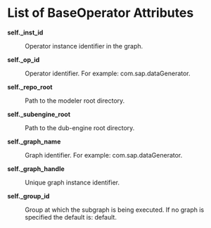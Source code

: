 <!-- loio8d84d3fccef7406ea4b1bd5b06163800 -->

# List of BaseOperator Attributes




<dl>
<dt><b>

self.\_inst\_id

</b></dt>
<dd>

Operator instance identifier in the graph.



</dd>
</dl>


<dl>
<dt><b>

self.\_op\_id

</b></dt>
<dd>

Operator identifier. For example: com.sap.dataGenerator.



</dd>
</dl>


<dl>
<dt><b>

self.\_repo\_root

</b></dt>
<dd>

Path to the modeler root directory.



</dd>
</dl>


<dl>
<dt><b>

self.\_subengine\_root

</b></dt>
<dd>

Path to the dub-engine root directory.



</dd>
</dl>


<dl>
<dt><b>

self.\_graph\_name

</b></dt>
<dd>

Graph identifier. For example: com.sap.dataGenerator.



</dd>
</dl>


<dl>
<dt><b>

self.\_graph\_handle

</b></dt>
<dd>

Unique graph instance identifier.



</dd>
</dl>


<dl>
<dt><b>

self.\_group\_id

</b></dt>
<dd>

Group at which the subgraph is being executed. If no graph is specified the default is: default.



</dd>
</dl>

